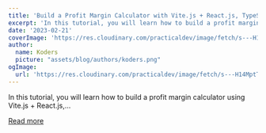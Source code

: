 ```yaml
---
title: 'Build a Profit Margin Calculator with Vite.js + React.js, TypeScript and Tailwind CSS'
excerpt: 'In this tutorial, you will learn how to build a profit margin calculator using Vite.js + React.js,...'
date: '2023-02-21'
coverImage: 'https://res.cloudinary.com/practicaldev/image/fetch/s---H14MptT--/c_imagga_scale,f_auto,fl_progressive,h_420,q_auto,w_1000/https://dev-to-uploads.s3.amazonaws.com/uploads/articles/weastu4l1jn3y8pab00u.png'
author:
  name: Koders
  picture: "assets/blog/authors/koders.png"
ogImage:
  url: 'https://res.cloudinary.com/practicaldev/image/fetch/s---H14MptT--/c_imagga_scale,f_auto,fl_progressive,h_420,q_auto,w_1000/https://dev-to-uploads.s3.amazonaws.com/uploads/articles/weastu4l1jn3y8pab00u.png'
---
```


In this tutorial, you will learn how to build a profit margin calculator using Vite.js + React.js,...

[Read more](https://dev.to/codeofrelevancy/build-a-profit-margin-calculator-with-vitejs-reactjs-typescript-and-tailwind-css-1khk)
